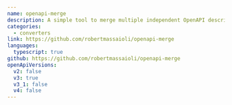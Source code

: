 ```yaml
---
name: openapi-merge
description: A simple tool to merge multiple independent OpenAPI description files into one file. Useful when you have a number of microservices and you decide to expose them through a gateway.
categories:
  - converters
link: https://github.com/robertmassaioli/openapi-merge
languages:
  typescript: true
github: https://github.com/robertmassaioli/openapi-merge
openApiVersions:
  v2: false
  v3: true
  v3_1: false
  v4: false
---
```

